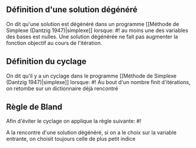 ## Définition d'une solution dégénéré
On dit qu'une solution est dégénéré dans un programme [[Méthode de Simplexe (Dantzig 1947)|simplexe]] lorsque: #!
au moins une des variables des bases est nulles.
Une solution dégénérée ne fait pas augmenter la fonction objectif au cours de l'itération.
<!--ID: 1730114115920-->


## Définition du cyclage
On dit qu'il y a un cyclage dans le programme [[Méthode de Simplexe (Dantzig 1947)|simplexe]] lorsque: #!
Au bout d'un nombre finit d'itérations, on retombe sur un dictionnaire déjà rencontré
<!--ID: 1730114115922-->


## Règle de Bland
Afin d'éviter le cyclage on applique la règle suivante: #!

A la rencontre d'une solution dégénéré, si on a le choix sur la variable entrante, on choisit toujours celle de plus petit indice
<!--ID: 1730114115924-->
